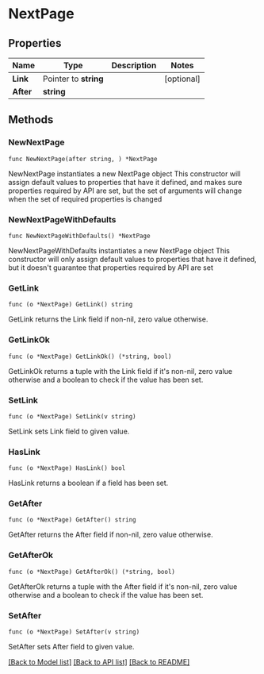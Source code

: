 # NextPage

## Properties

Name | Type | Description | Notes
------------ | ------------- | ------------- | -------------
**Link** | Pointer to **string** |  | [optional] 
**After** | **string** |  | 

## Methods

### NewNextPage

`func NewNextPage(after string, ) *NextPage`

NewNextPage instantiates a new NextPage object
This constructor will assign default values to properties that have it defined,
and makes sure properties required by API are set, but the set of arguments
will change when the set of required properties is changed

### NewNextPageWithDefaults

`func NewNextPageWithDefaults() *NextPage`

NewNextPageWithDefaults instantiates a new NextPage object
This constructor will only assign default values to properties that have it defined,
but it doesn't guarantee that properties required by API are set

### GetLink

`func (o *NextPage) GetLink() string`

GetLink returns the Link field if non-nil, zero value otherwise.

### GetLinkOk

`func (o *NextPage) GetLinkOk() (*string, bool)`

GetLinkOk returns a tuple with the Link field if it's non-nil, zero value otherwise
and a boolean to check if the value has been set.

### SetLink

`func (o *NextPage) SetLink(v string)`

SetLink sets Link field to given value.

### HasLink

`func (o *NextPage) HasLink() bool`

HasLink returns a boolean if a field has been set.

### GetAfter

`func (o *NextPage) GetAfter() string`

GetAfter returns the After field if non-nil, zero value otherwise.

### GetAfterOk

`func (o *NextPage) GetAfterOk() (*string, bool)`

GetAfterOk returns a tuple with the After field if it's non-nil, zero value otherwise
and a boolean to check if the value has been set.

### SetAfter

`func (o *NextPage) SetAfter(v string)`

SetAfter sets After field to given value.



[[Back to Model list]](../README.md#documentation-for-models) [[Back to API list]](../README.md#documentation-for-api-endpoints) [[Back to README]](../README.md)


